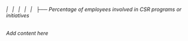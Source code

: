 ###### |   |   |   |   |   ├── Percentage of employees involved in CSR programs or initiatives

*Add content here*